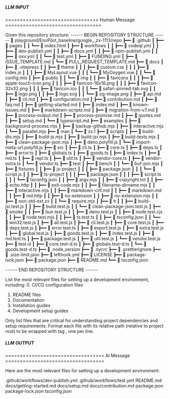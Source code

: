 ##### LLM INPUT #####
================================ Human Message =================================

Given this repository structure:
------ BEGIN REPOSITORY STRUCTURE ------
📂 playground/EnvPilot_baseline/google__zx-1113/repo
┣━━ 📂 .github
┃   ┣━━ 📂 pages
┃   ┃   ┗━━ 📄 index.html
┃   ┣━━ 📂 workflows
┃   ┃   ┣━━ 📄 codeql.yml
┃   ┃   ┣━━ 📄 dev-publish.yml
┃   ┃   ┣━━ 📄 docs.yml
┃   ┃   ┣━━ 📄 npm-publish.yml
┃   ┃   ┣━━ 📄 osv.yml
┃   ┃   ┗━━ 📄 test.yml
┃   ┣━━ 📄 FUNDING.yml
┃   ┣━━ 📄 ISSUE_TEMPLATE.md
┃   ┗━━ 📄 PULL_REQUEST_TEMPLATE.md
┣━━ 📂 docs
┃   ┣━━ 📂 .vitepress
┃   ┃   ┣━━ 📂 theme
┃   ┃   ┃   ┣━━ 📄 custom.css
┃   ┃   ┃   ┣━━ 📄 index.js
┃   ┃   ┃   ┣━━ 📄 MyLayout.vue
┃   ┃   ┃   ┗━━ 📄 MyOxygen.vue
┃   ┃   ┗━━ 📄 config.mts
┃   ┣━━ 📂 public
┃   ┃   ┗━━ 📂 img
┃   ┃       ┣━━ 📂 favicons
┃   ┃       ┃   ┣━━ 📄 apple-touch-icon.png
┃   ┃       ┃   ┣━━ 📄 favicon-16x16.png
┃   ┃       ┃   ┣━━ 📄 favicon-32x32.png
┃   ┃       ┃   ┣━━ 📄 favicon.ico
┃   ┃       ┃   ┗━━ 📄 safari-pinned-tab.svg
┃   ┃       ┣━━ 📄 logo.png
┃   ┃       ┣━━ 📄 logo.svg
┃   ┃       ┗━━ 📄 og-image.png
┃   ┣━━ 📄 api.md
┃   ┣━━ 📄 cli.md
┃   ┣━━ 📄 configuration.md
┃   ┣━━ 📄 contribution.md
┃   ┣━━ 📄 faq.md
┃   ┣━━ 📄 getting-started.md
┃   ┣━━ 📄 index.md
┃   ┣━━ 📄 known-issues.md
┃   ┣━━ 📄 markdown-scripts.md
┃   ┣━━ 📄 migration-from-v7.md
┃   ┣━━ 📄 process-output.md
┃   ┣━━ 📄 process-promise.md
┃   ┣━━ 📄 quotes.md
┃   ┣━━ 📄 setup.md
┃   ┗━━ 📄 typescript.md
┣━━ 📂 examples
┃   ┣━━ 📄 background-process.mjs
┃   ┣━━ 📄 backup-github.mjs
┃   ┣━━ 📄 interactive.mjs
┃   ┗━━ 📄 parallel.mjs
┣━━ 📂 man
┃   ┗━━ 📄 zx.1
┣━━ 📂 scripts
┃   ┣━━ 📄 build-dts.mjs
┃   ┣━━ 📄 build-js.mjs
┃   ┣━━ 📄 build-jsr.mjs
┃   ┣━━ 📄 build-tests.mjs
┃   ┣━━ 📄 clean-package-json.mjs
┃   ┣━━ 📄 deno.polyfill.js
┃   ┗━━ 📄 import-meta-url.polyfill.js
┣━━ 📂 src
┃   ┣━━ 📄 cli.ts
┃   ┣━━ 📄 core.ts
┃   ┣━━ 📄 deps.ts
┃   ┣━━ 📄 error.ts
┃   ┣━━ 📄 globals.ts
┃   ┣━━ 📄 goods.ts
┃   ┣━━ 📄 index.ts
┃   ┣━━ 📄 md.ts
┃   ┣━━ 📄 repl.ts
┃   ┣━━ 📄 util.ts
┃   ┣━━ 📄 vendor-core.ts
┃   ┣━━ 📄 vendor-extra.ts
┃   ┗━━ 📄 vendor.ts
┣━━ 📂 test
┃   ┣━━ 📂 bench
┃   ┃   ┗━━ 📄 buf-join.mjs
┃   ┣━━ 📂 fixtures
┃   ┃   ┣━━ 📂 js-project
┃   ┃   ┃   ┣━━ 📄 package.json
┃   ┃   ┃   ┗━━ 📄 script.js
┃   ┃   ┣━━ 📂 ts-project
┃   ┃   ┃   ┣━━ 📄 package.json
┃   ┃   ┃   ┣━━ 📄 script.ts
┃   ┃   ┃   ┗━━ 📄 tsconfig.json
┃   ┃   ┣━━ 📄 argv.mjs
┃   ┃   ┣━━ 📄 copyright.txt
┃   ┃   ┣━━ 📄 echo.http
┃   ┃   ┣━━ 📄 exit-code.mjs
┃   ┃   ┣━━ 📄 filename-dirname.mjs
┃   ┃   ┣━━ 📄 interactive.mjs
┃   ┃   ┣━━ 📄 markdown-crlf.md
┃   ┃   ┣━━ 📄 markdown.md
┃   ┃   ┣━━ 📄 md.http
┃   ┃   ┣━━ 📄 no-extension
┃   ┃   ┣━━ 📄 no-extension.mjs
┃   ┃   ┣━━ 📄 non-std-ext.zx
┃   ┃   ┗━━ 📄 require.mjs
┃   ┣━━ 📂 it
┃   ┃   ┣━━ 📄 build-jsr.test.js
┃   ┃   ┣━━ 📄 build.test.js
┃   ┃   ┗━━ 📄 clean-package-json.test.js
┃   ┣━━ 📂 smoke
┃   ┃   ┣━━ 📄 bun.test.js
┃   ┃   ┣━━ 📄 deno.test.js
┃   ┃   ┣━━ 📄 node.test.cjs
┃   ┃   ┣━━ 📄 node.test.mjs
┃   ┃   ┣━━ 📄 ts.test.ts
┃   ┃   ┣━━ 📄 tsconfig.json
┃   ┃   ┗━━ 📄 win32.test.js
┃   ┣━━ 📄 all.test.js
┃   ┣━━ 📄 cli.test.js
┃   ┣━━ 📄 core.test.js
┃   ┣━━ 📄 deps.test.js
┃   ┣━━ 📄 error.test.ts
┃   ┣━━ 📄 export.test.js
┃   ┣━━ 📄 extra.test.js
┃   ┣━━ 📄 global.test.js
┃   ┣━━ 📄 goods.test.js
┃   ┣━━ 📄 index.test.js
┃   ┣━━ 📄 md.test.ts
┃   ┣━━ 📄 package.test.js
┃   ┣━━ 📄 util.test.js
┃   ┗━━ 📄 vendor.test.js
┣━━ 📂 test-d
┃   ┣━━ 📄 core.test-d.ts
┃   ┣━━ 📄 globals.test-d.ts
┃   ┗━━ 📄 goods.test-d.ts
┣━━ 📄 .node_version
┣━━ 📄 .nycrc
┣━━ 📄 .prettierignore
┣━━ 📄 .size-limit.json
┣━━ 📄 lefthook.yml
┣━━ 📄 LICENSE
┣━━ 📄 package-lock.json
┣━━ 📄 package.json
┣━━ 📄 README.md
┗━━ 📄 tsconfig.json

------ END REPOSITORY STRUCTURE ------

List the most relevant files for setting up a development environment, including:
0. CI/CD configuration files
1. README files
2. Documentation
3. Installation guides
4. Development setup guides

Only list files that are critical for understanding project dependencies and setup requirements.
Format each file with its relative path (relative to project root) to be wrapped with tag <file> </file>, one per line.
##### LLM OUTPUT #####
================================== Ai Message ==================================

Here are the most relevant files for setting up a development environment:

<file>.github/workflows/dev-publish.yml</file>
<file>.github/workflows/test.yml</file>
<file>README.md</file>
<file>docs/getting-started.md</file>
<file>docs/setup.md</file>
<file>docs/contribution.md</file>
<file>package.json</file>
<file>package-lock.json</file>
<file>tsconfig.json</file>